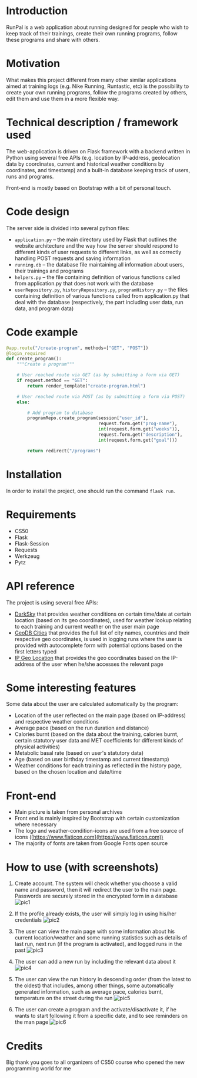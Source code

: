 # Introduction

RunPal is a web application about running designed for people who wish to keep track of their trainings, create their own running programs, follow these programs and share with others.

# Motivation

What makes this project different from many other similar applications aimed at training logs (e.g. Nike Running, Runtastic, etc) is the possibility to create your own running programs, follow the programs created by others, edit them and use them in a more flexible way.

# Technical description / framework used

The web-application is driven on Flask framework with a backend written in Python using several free APIs (e.g. location by IP-address, geolocation data by coordinates, current and historical weather conditions by coordinates, and timestamp) and a built-in database keeping track of users, runs and programs.

Front-end is mostly based on Bootstrap with a bit of personal touch.

# Code design

The server side is divided into several python files:

- `application.py` – the main directory used by Flask that outlines the website architecture and the way how the server should respond to different kinds of user requests to different links, as well as correctly handling POST requests and saving information
- `running.db` – the database file maintaining all information about users, their trainings and programs
- `helpers.py` – the file containing definition of various functions called from application.py that does not work with the database
- `userRepository.py`, `historyRepository.py`, `programHistory.py` – the files containing definition of various functions called from application.py that deal with the database (respectively, the part including user data, run data, and program data)

# Code example

```python
@app.route("/create-program", methods=["GET", "POST"])
@login_required
def create_program():
    """Create a program"""

    # User reached route via GET (as by submitting a form via GET)
    if request.method == "GET":
        return render_template("create-program.html")

    # User reached route via POST (as by submitting a form via POST)
    else:

        # Add program to database
        programRepo.create_program(session["user_id"],
                                   request.form.get("prog-name"),
                                   int(request.form.get("weeks")),
                                   request.form.get("description"),
                                   int(request.form.get("goal")))

        return redirect("/programs")
```

# Installation

In order to install the project, one should run the command `flask run`.

# Requirements

- CS50
- Flask
- Flask-Session
- Requests
- Werkzeug
- Pytz

# API reference

The project is using several free APIs:

- [DarkSky]([https://darksky.net/dev](https://darksky.net/dev)) that provides weather conditions on certain time/date at certain location (based on its geo coordinates), used for weather lookup relating to each training and current weather on the user main page
- [GeoDB Cities]([https://rapidapi.com/wirefreethought/api/geodb-cities](https://rapidapi.com/wirefreethought/api/geodb-cities)) that provides the full list of city names, countries and their respective geo coordinates, is used in logging runs where the user is provided with autocomplete form with potential options based on the first letters typed
- [IP Geo Location]([https://rapidapi.com/natkapral/api/ip-geo-location](https://rapidapi.com/natkapral/api/ip-geo-location)) that provides the geo coordinates based on the IP-address of the user when he/she accesses the relevant page

# Some interesting features

Some data about the user are calculated automatically by the program:

- Location of the user reflected on the main page (based on IP-address) and respective weather conditions
- Average pace (based on the run duration and distance)
- Calories burnt (based on the data about the training, calories burnt, certain statutory user data and MET coefficients for different kinds of physical activities)
- Metabolic basal rate (based on user&#39;s statutory data)
- Age (based on user birthday timestamp and current timestamp)
- Weather conditions for each training as reflected in the history page, based on the chosen location and date/time



# Front-end

- Main picture is taken from personal archives
- Front end is mainly inspired by Bootstrap with certain customization where necessary
- The logo and weather-condition-icons are used from a free source of icons ([https://www.flaticon.com](https://www.flaticon.com))
- The majority of fonts are taken from Google Fonts open source



# How to use (with screenshots)

1. Create account. The system will check whether you choose a valid name and password, then it will redirect the user to the main page. Passwords are securely stored in the encrypted form in a database
 ![pic1](/docs/Picture1.png)

1. If the profile already exists, the user will simply log in using his/her credentials
 ![pic2](/docs/Picture2.png)
 
1. The user can view the main page with some information about his current location/weather and some running statistics such as details of last run, next run (if the program is activated), and logged runs in the past
 ![pic3](/docs/Picture3.png)

1. The user can add a new run by including the relevant data about it
 ![pic4](/docs/Picture4.png)

1. The user can view the run history in descending order (from the latest to the oldest) that includes, among other things, some automatically generated information, such as average pace, calories burnt, temperature on the street during the run
 ![pic5](/docs/Picture5.png)

1. The user can create a program and the activate/disactivate it, if he wants to start following it from a specific date, and to see reminders on the man page
 ![pic6](/docs/Picture6.png)

# Credits

Big thank you goes to all organizers of CS50 course who opened the new programming world for me
